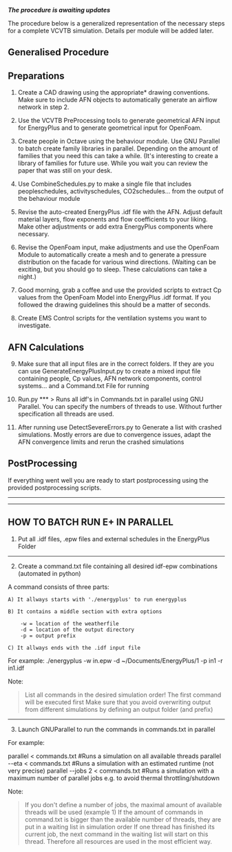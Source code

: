 **_The procedure is awaiting updates_**

The procedure below is a generalized representation of the necessary steps for a complete VCVTB simulation. Details per module will be added later.

Generalised Procedure
---------

Preparations 
------------

1) Create a CAD drawing using the appropriate* drawing conventions. Make sure to include AFN objects to automatically generate an airflow network in step 2.

2) Use the VCVTB PreProcessing tools to generate geometrical AFN input for EnergyPlus and to generate geometrical input for OpenFoam. 

3) Create people in Octave using the behaviour module. Use GNU Parallel to batch create family libraries in parallel. Depending on the amount of families that you need this can take a while. (It's interesting to create a library of families for future use. While you wait you can review the paper that was still on your desk.

4) Use CombineSchedules.py to make a single file that includes peopleschedules, activityschedules, CO2schedules... from the output of the behaviour module

5) Revise the auto-created EnergyPlus .idf file with the AFN. Adjust default material layers, flow exponents and flow coefficients to your liking. Make other adjustments or add extra EnergyPlus components where necessary.

6) Revise the OpenFoam input, make adjustments and use the OpenFoam Module to automatically create a mesh and to generate a pressure distribution on the facade for various wind directions. (Waiting can be exciting, but you should go to sleep. These calculations can take a night.)

7) Good morning, grab a coffee and use the provided scripts to extract Cp values from the OpenFoam Model into EnergyPlus .idf format. If you followed the drawing guidelines this should be a matter of seconds.

8) Create EMS Control scripts for the ventilation systems you want to investigate.

AFN Calculations 
------------
9) Make sure that all input files are in the correct folders. If they are you can use GenerateEnergyPlusInput.py to create a mixed input file containing people, Cp values, AFN network components, control systems... and a Command.txt File for running

10) Run.py *** > Runs all idf's in Commands.txt in parallel using GNU Parallel. You can specify the numbers of threads to use. Without further specification all threads are used. 

11) After running use DetectSevereErrors.py to Generate a list with crashed simulations. Mostly errors are due to convergence issues, adapt the AFN convergence limits and rerun the crashed simulations

PostProcessing
------------
If everything went well you are ready to start postprocessing using the provided postprocessing scripts.
 
-------------------------------------------------------------------------------------------
***
HOW TO BATCH RUN E+ IN PARALLEL
-------------------------------------------------------------------------------------------

1) Put all .idf files, .epw files and external schedules in the EnergyPlus Folder

-------------------------------------------------------------------------------------------

2) Create a command.txt file containing all desired idf-epw combinations (automated in python)

A command consists of three parts:

	A) It allways starts with './energyplus' to run energyplus

	B) It contains a middle section with extra options

		-w = location of the weatherfile
		-d = location of the output directory
		-p = output prefix

	C) It allways ends with the .idf input file

For example: ./energyplus -w in.epw -d ~/Documents/EnergyPlus/1 -p in1 -r in1.idf

Note:

> List all commands in the desired simulation order! The first command will be executed first
> Make sure that you avoid overwriting output from different simulations by defining an output folder (and prefix)

-------------------------------------------------------------------------------------------

3) Launch GNUParallel to run the commands in commands.txt in parallel

For example:

parallel < commands.txt                 #Runs a simulation on all available threads
parallel --eta < commands.txt 		#Runs a simulation with an estimated runtime (not very precise)
parallel --jobs 2 < commands.txt	#Runs a simulation with a maximum number of parallel jobs e.g. to avoid thermal throttling/shutdown

Note: 

> If you don't define a number of jobs, the maximal amount of available threads will be used (example 1)
> If the amount of commands in command.txt is bigger than the available number of threads, they are put in a waiting list in simulation order
  If one thread has finished its current job, the next command in the waiting list will start on this thread. Therefore all resources are used in the most efficient way.
